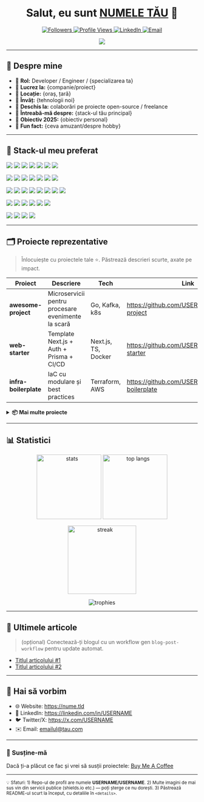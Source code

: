 <!-- PROFILE README: inlocuiește USERNAME / NUME / LINKURI cu datele tale -->

<h1 align="center">Salut, eu sunt <a href="https://github.com/USERNAME">NUMELE TĂU</a> 👋</h1>

<p align="center">
  <a href="https://github.com/USERNAME?tab=followers">
    <img alt="Followers" src="https://img.shields.io/github/followers/USERNAME?label=Urmaritori&style=for-the-badge">
  </a>
  <a href="https://github.com/USERNAME">
    <img alt="Profile Views" src="https://komarev.com/ghpvc/?username=USERNAME&label=Vizite&style=for-the-badge">
  </a>
  <a href="https://www.linkedin.com/in/USERNAME/">
    <img alt="LinkedIn" src="https://img.shields.io/badge/LinkedIn-0A66C2?logo=linkedin&logoColor=white&style=for-the-badge">
  </a>
  <a href="mailto:emailul@tau.com">
    <img alt="Email" src="https://img.shields.io/badge/Email-contact%40exemplu.com-D14836?logo=gmail&logoColor=white&style=for-the-badge">
  </a>
</p>

<p align="center">
  <a href="https://readme-typing-svg.demolab.com/demo/">
    <img src="https://readme-typing-svg.demolab.com?font=Inter&weight=600&size=24&duration=2500&pause=1200&center=true&vCenter=true&width=850&lines=Construiesc+produse+digitale+care+conteaz%C4%83;Full-stack+%7C+Arhitectur%C4%83+%7C+DevOps;Îmi+plac+codul+curat,+designul+clar+%26+tooling+solid">
  </a>
</p>

---

## 🚀 Despre mine
- 🧭 **Rol:** Developer / Engineer / {specializarea ta}  
- 🏢 **Lucrez la:** {companie/proiect}  
- 📍 **Locație:** {oraș, țară}  
- 🌱 **Învăț:** {tehnologii noi}  
- 🤝 **Deschis la:** colaborări pe proiecte open-source / freelance  
- 💬 **Întreabă-mă despre:** {stack-ul tău principal}  
- 🎯 **Obiectiv 2025:** {obiectiv personal}  
- 🧩 **Fun fact:** {ceva amuzant/despre hobby}

---

## 🧰 Stack-ul meu preferat
<p>
  <!-- Limbaje -->
  <img src="https://img.shields.io/badge/Python-3776AB?logo=python&logoColor=white" />
  <img src="https://img.shields.io/badge/JavaScript-F7DF1E?logo=javascript&logoColor=black" />
  <img src="https://img.shields.io/badge/TypeScript-3178C6?logo=typescript&logoColor=white" />
  <img src="https://img.shields.io/badge/Go-00ADD8?logo=go&logoColor=white" />
  <img src="https://img.shields.io/badge/Rust-000000?logo=rust&logoColor=white" />
  <img src="https://img.shields.io/badge/Java-ED8B00?logo=openjdk&logoColor=white" />
  <img src="https://img.shields.io/badge/C%23-239120?logo=csharp&logoColor=white" />
</p>
<p>
  <!-- Web / Frameworks -->
  <img src="https://img.shields.io/badge/React-20232a?logo=react&logoColor=61DAFB" />
  <img src="https://img.shields.io/badge/Next.js-000000?logo=nextdotjs&logoColor=white" />
  <img src="https://img.shields.io/badge/Node.js-339933?logo=nodedotjs&logoColor=white" />
  <img src="https://img.shields.io/badge/NestJS-E0234E?logo=nestjs&logoColor=white" />
  <img src="https://img.shields.io/badge/Django-092E20?logo=django&logoColor=white" />
  <img src="https://img.shields.io/badge/Flask-000000?logo=flask&logoColor=white" />
  <img src="https://img.shields.io/badge/Spring-6DB33F?logo=spring&logoColor=white" />
</p>
<p>
  <!-- DevOps / Cloud -->
  <img src="https://img.shields.io/badge/Docker-2496ED?logo=docker&logoColor=white" />
  <img src="https://img.shields.io/badge/Kubernetes-326CE5?logo=kubernetes&logoColor=white" />
  <img src="https://img.shields.io/badge/Git-F05032?logo=git&logoColor=white" />
  <img src="https://img.shields.io/badge/GitHub_Actions-2088FF?logo=githubactions&logoColor=white" />
  <img src="https://img.shields.io/badge/Terraform-844FBA?logo=terraform&logoColor=white" />
  <img src="https://img.shields.io/badge/AWS-232F3E?logo=amazonaws&logoColor=white" />
  <img src="https://img.shields.io/badge/Azure-0078D4?logo=microsoftazure&logoColor=white" />
  <img src="https://img.shields.io/badge/GCP-4285F4?logo=googlecloud&logoColor=white" />
</p>
<p>
  <!-- DB / Data -->
  <img src="https://img.shields.io/badge/PostgreSQL-4169E1?logo=postgresql&logoColor=white" />
  <img src="https://img.shields.io/badge/MySQL-4479A1?logo=mysql&logoColor=white" />
  <img src="https://img.shields.io/badge/MongoDB-47A248?logo=mongodb&logoColor=white" />
  <img src="https://img.shields.io/badge/SQLite-003B57?logo=sqlite&logoColor=white" />
  <img src="https://img.shields.io/badge/Redis-DC382D?logo=redis&logoColor=white" />
  <img src="https://img.shields.io/badge/Elasticsearch-005571?logo=elasticsearch&logoColor=white" />
</p>
<p>
  <!-- Testare / Qual -->
  <img src="https://img.shields.io/badge/Jest-C21325?logo=jest&logoColor=white" />
  <img src="https://img.shields.io/badge/Playwright-2EAD33?logo=playwright&logoColor=white" />
  <img src="https://img.shields.io/badge/Cypress-17202C?logo=cypress&logoColor=white" />
  <img src="https://img.shields.io/badge/Postman-FF6C37?logo=postman&logoColor=white" />
</p>

---

## 🗂️ Proiecte reprezentative
> Înlocuiește cu proiectele tale ⭐. Păstrează descrieri scurte, axate pe impact.

| Proiect | Descriere | Tech | Link |
|---|---|---|---|
| **awesome-project** | Microservicii pentru procesare evenimente la scară | Go, Kafka, k8s | https://github.com/USERNAME/awesome-project |
| **web-starter** | Template Next.js + Auth + Prisma + CI/CD | Next.js, TS, Docker | https://github.com/USERNAME/web-starter |
| **infra-boilerplate** | IaC cu modulare și best practices | Terraform, AWS | https://github.com/USERNAME/infra-boilerplate |

<details>
<summary><b>📦 Mai multe proiecte</b></summary>

- https://github.com/USERNAME/PROJECT_1 — scurtă descriere
- https://github.com/USERNAME/PROJECT_2 — scurtă descriere
- https://github.com/USERNAME/PROJECT_3 — scurtă descriere

</details>

---

## 📊 Statistici
<p align="center">
  <img height="170" src="https://github-readme-stats.vercel.app/api?username=USERNAME&show_icons=true&theme=transparent&rank_icon=github&hide_border=true" alt="stats" />
  <img height="170" src="https://github-readme-stats.vercel.app/api/top-langs/?username=USERNAME&layout=compact&theme=transparent&hide_border=true" alt="top langs" />
</p>

<p align="center">
  <img height="180" src="https://streak-stats.demolab.com?user=USERNAME&theme=transparent&hide_border=true" alt="streak" />
</p>

<p align="center">
  <img src="https://github-profile-trophy.vercel.app/?username=USERNAME&theme=flat&no-frame=true&no-bg=true&row=1&column=7" alt="trophies">
</p>

---

## 📝 Ultimele articole
> (opțional) Conectează-ți blogul cu un workflow gen `blog-post-workflow` pentru update automat.

- [Titlul articolului #1](https://link-catre-articol)
- [Titlul articolului #2](https://link-catre-articol)

---

## 🤝 Hai să vorbim
- 🌐 Website: https://nume.tld  
- 💼 LinkedIn: https://linkedin.com/in/USERNAME  
- 🐦 Twitter/X: https://x.com/USERNAME  
- ✉️ Email: emailul@tau.com

---

### 🍩 Susține-mă
Dacă ți-a plăcut ce fac și vrei să susții proiectele: [Buy Me A Coffee](https://www.buymeacoffee.com/USERNAME)

---

<sub>💡 Sfaturi: 1) Repo-ul de profil are numele **USERNAME/USERNAME**. 2) Multe imagini de mai sus vin din servicii publice (shields.io etc.) — poți șterge ce nu dorești. 3) Păstrează README-ul scurt la început, cu detaliile în `<details>`.</sub>


<!-- VARIANTA MINIMALĂ (copy-paste rapid) -->

<!--
# Salut, sunt NUMELE TĂU 👋

- Full-stack dev din {oraș}
- Lucrez cu: Python · TypeScript · React · Docker
- Construiesc: {proiect scurt}
- Contact: emailul@tau.com | linkedin.com/in/USERNAME

**Proiecte cheie**: [awesome-project](https://github.com/USERNAME/awesome-project) · [web-starter](https://github.com/USERNAME/web-starter)

<p>
  <img height="160" src="https://github-readme-stats.vercel.app/api?username=USERNAME&show_icons=true&theme=transparent&hide_border=true" />
</p>
-->
